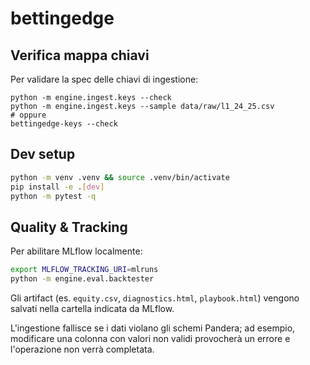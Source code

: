 # bettingedge

## Verifica mappa chiavi

Per validare la spec delle chiavi di ingestione:

```
python -m engine.ingest.keys --check
python -m engine.ingest.keys --sample data/raw/l1_24_25.csv
# oppure
bettingedge-keys --check
```

## Dev setup

```bash
python -m venv .venv && source .venv/bin/activate
pip install -e .[dev]
python -m pytest -q
```

## Quality & Tracking

Per abilitare MLflow localmente:

```bash
export MLFLOW_TRACKING_URI=mlruns
python -m engine.eval.backtester
```

Gli artifact (es. `equity.csv`, `diagnostics.html`, `playbook.html`) vengono salvati nella cartella indicata da MLflow.

L'ingestione fallisce se i dati violano gli schemi Pandera; ad esempio, modificare una colonna con valori non validi provocherà un errore e l'operazione non verrà completata.
